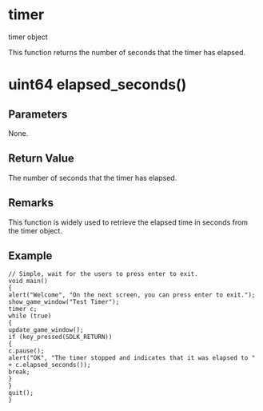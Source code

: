 # timer

timer object

  


This function returns the number of seconds that the timer has elapsed.

# uint64 elapsed_seconds()

## Parameters

None.

## Return Value

The number of seconds that the timer has elapsed.

## Remarks

This function is widely used to retrieve the elapsed time in seconds from the timer object.

## Example
    
    
    // Simple, wait for the users to press enter to exit.
    void main()
    {
    alert("Welcome", "On the next screen, you can press enter to exit.");
    show_game_window("Test Timer");
    timer c;
    while (true)
    {
    update_game_window();
    if (key_pressed(SDLK_RETURN))
    {
    c.pause();
    alert("OK", "The timer stopped and indicates that it was elapsed to " + c.elapsed_seconds());
    break;
    }
    }
    quit();
    }
    
